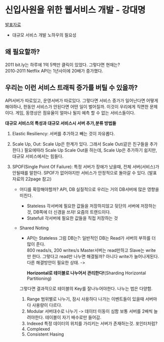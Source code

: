 # 신입사원을 위한 웹서비스 개발 - 강대명
[발표자료](https://www.slideshare.net/charsyam2/webservice-scaling-for-newbie)
* 대규모 서비스 개발 노하우의 필요성

## **왜 필요할까?**<br>

2011 bit.ly는 하루에 1억 5백만 클릭이 있었다. 그렇다면 현재는?<br>
2010-2011 Netflix API는 1년사이에 20배가 증가했다.<br>

## **우리는 이런 서비스 트래픽 증가를 버틸 수 있을까?**<br>

API서버가 따로있고, 운영서버가 따로있다. 그렇다면 서비스 증가가 일어난다면 어떻게 해야하나, 한동안 서비스가 안된다면 어떤 일이 벌어질까. 이것이 우리에게 직면한 문제이다. 게임, 동영상은 점유율이 얼마나 될지 예측 할 수 없는 서비스들이다.

**대규모 서비스의 특성과 대규모 서비스시 서버 추가,분류 방법들**<br>
1. Elastic Resiliency: 서버를 추가하고 빼는 것이 자유롭다. 

2. Scale Up, Out: Scale Up은 한계가 있다. 그래서 Scale Out(같은 친구들을 추가한다.) 필요에따라 Scale Up Scale Out을 하는데, Scale Up은 추가하기 쉽지만, 대규모 서비스에서는 힘들다.

3. SPOF(Single Point Of Failure): 특정 서버가 장애가 났을때, 전체 서버(서비스)가 안될때를 말한다. SPOF가 없어야지만 서비스가 안정적으로 돌아갈 수 있다. (발표자료의 22page 참고)

    * 어디를 확장해야할까? API, DB 실질적으로 우리는 거의 DB서버에 많은 영향을 미친다. 
        * Stateless 각서버에 필요한 값들을 저장하지않고 뒷단의 서버에 저장하는 것, DB쪽에 더 신경을 쓰자! 요즘의 트랜드이다.
        * Statefull 각서버에 필요한 값들을 직접 저장하는 것

    * Shared Noting
        * API는 Stateless 그럼 DB는?: 일반적인 DB는 Read가 서버의 부하를 더 많이 준다. <br>800 reads/s, 200 writes/s  Master서버는 read만하고 Slave는 write만 한다. 그렇다고 read만 나누면 해결될까? 아니다 write가 늘어나게된다. 다른 해결방안이 필요한 상태. -> <br>

            **Horizontal로 테이블로 나누어서 관리한다!**(Sharding Horizontal Partitioning)

        그렇다면 결과적으로 테이블의 Key를 잘나누어야한다. 나누는 법은 다양함.

        1. Range 범위별로 나누기, 잠시 사용하다 나가는 이벤트들이 있을때 서버마다 사용량이 다르다.
        2. Modular 서버대수로 나누기 -> 데이터 이동이 심함 보통 서버를 2배씩 늘려야한다. 테이블이 자기 배수로만 들어감. 
        3. Indexed 특정 데이터의 위치를 가리키는 서버가 존재하는것. 포인터처럼?
        4. Complexed 
        5. Consistent Hasing



